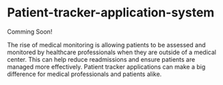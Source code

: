 # Patient-tracker-application-system
Comming Soon! 

The rise of medical monitoring is allowing patients to be assessed and monitored by healthcare professionals when they are outside of a medical center. This can help reduce readmissions and ensure patients are managed more effectively. Patient tracker applications can make a big difference for medical professionals and patients alike.

